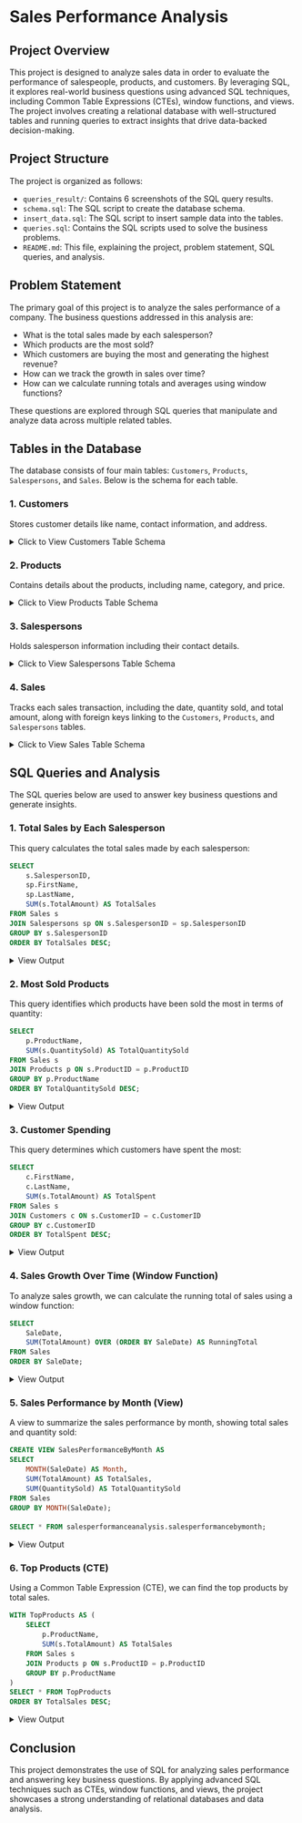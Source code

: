 # Sales Performance Analysis

## Project Overview
This project is designed to analyze sales data in order to evaluate the performance of salespeople, products, and customers. By leveraging SQL, it explores real-world business questions using advanced SQL techniques, including Common Table Expressions (CTEs), window functions, and views. The project involves creating a relational database with well-structured tables and running queries to extract insights that drive data-backed decision-making.

## Project Structure
The project is organized as follows:

- `queries_result/`: Contains 6 screenshots of the SQL query results.
- `schema.sql`: The SQL script to create the database schema.
- `insert_data.sql`: The SQL script to insert sample data into the tables.
- `queries.sql`: Contains the SQL scripts used to solve the business problems.
- `README.md`: This file, explaining the project, problem statement, SQL queries, and analysis.

  
## Problem Statement
The primary goal of this project is to analyze the sales performance of a company. The business questions addressed in this analysis are:
- What is the total sales made by each salesperson?
- Which products are the most sold?
- Which customers are buying the most and generating the highest revenue?
- How can we track the growth in sales over time?
- How can we calculate running totals and averages using window functions?

These questions are explored through SQL queries that manipulate and analyze data across multiple related tables.

## Tables in the Database
The database consists of four main tables: `Customers`, `Products`, `Salespersons`, and `Sales`. Below is the schema for each table.

### 1. Customers
Stores customer details like name, contact information, and address.
<details>
  <summary>Click to View Customers Table Schema</summary>

| Column Name  | Data Type     | Constraints                   |
|--------------|---------------|-------------------------------|
| CustomerID   | INT           | PRIMARY KEY, AUTO_INCREMENT   |
| FirstName    | VARCHAR(50)   | NOT NULL                      |
| LastName     | VARCHAR(50)   | NOT NULL                      |
| Email        | VARCHAR(100)  |                               |
| PhoneNumber  | VARCHAR(15)   |                               |
| Address      | VARCHAR(255)  |                               |

</details>



### 2. Products
Contains details about the products, including name, category, and price.
<details>
  <summary>Click to View Products Table Schema</summary>

| Column Name  | Data Type     | Constraints                   |
|--------------|---------------|-------------------------------|
| ProductID    | INT           | PRIMARY KEY, AUTO_INCREMENT   |
| ProductName  | VARCHAR(100)  | NOT NULL                      |
| Category     | VARCHAR(50)   |                               |
| Price        | DECIMAL(10, 2)| NOT NULL                      |

</details>



### 3. Salespersons
Holds salesperson information including their contact details.
<details>
  <summary>Click to View Salespersons Table Schema</summary>

| Column Name  | Data Type     | Constraints                   |
|--------------|---------------|-------------------------------|
| SalespersonID| INT           | PRIMARY KEY, AUTO_INCREMENT   |
| FirstName    | VARCHAR(50)   | NOT NULL                      |
| LastName     | VARCHAR(50)   | NOT NULL                      |
| Email        | VARCHAR(100)  |                               |

</details>



### 4. Sales
Tracks each sales transaction, including the date, quantity sold, and total amount, along with foreign keys linking to the `Customers`, `Products`, and `Salespersons` tables.
<details>
  <summary>Click to View Sales Table Schema</summary>

| Column Name  | Data Type     | Constraints                   |
|--------------|---------------|-------------------------------|
| SaleID       | INT           | PRIMARY KEY, AUTO_INCREMENT   |
| SaleDate     | DATE          | NOT NULL                      |
| CustomerID   | INT           | FOREIGN KEY (References `Customers(CustomerID)`) |
| ProductID    | INT           | FOREIGN KEY (References `Products(ProductID)`) |
| SalespersonID| INT           | FOREIGN KEY (References `Salespersons(SalespersonID)`) |
| QuantitySold | INT           | NOT NULL                      |
| TotalAmount  | DECIMAL(10, 2)| NOT NULL                      |

</details>



## SQL Queries and Analysis
The SQL queries below are used to answer key business questions and generate insights.

### 1. Total Sales by Each Salesperson
This query calculates the total sales made by each salesperson:
```sql
SELECT
    s.SalespersonID,
    sp.FirstName,
    sp.LastName,
    SUM(s.TotalAmount) AS TotalSales
FROM Sales s
JOIN Salespersons sp ON s.SalespersonID = sp.SalespersonID
GROUP BY s.SalespersonID
ORDER BY TotalSales DESC;
```
<details>
  <summary>View Output</summary>

  ![Total Sales by Each Salesperson](queries_results/Q1.PNG)

</details>


### 2. Most Sold Products
This query identifies which products have been sold the most in terms of quantity:
```sql
SELECT
    p.ProductName,
    SUM(s.QuantitySold) AS TotalQuantitySold
FROM Sales s
JOIN Products p ON s.ProductID = p.ProductID
GROUP BY p.ProductName
ORDER BY TotalQuantitySold DESC;
```
<details>
  <summary>View Output</summary>

  ![Total Sales by Each Salesperson](queries_results/Q2.PNG)

</details>

### 3. Customer Spending
This query determines which customers have spent the most:
```sql
SELECT
    c.FirstName,
    c.LastName,
    SUM(s.TotalAmount) AS TotalSpent
FROM Sales s
JOIN Customers c ON s.CustomerID = c.CustomerID
GROUP BY c.CustomerID
ORDER BY TotalSpent DESC;
```
<details>
  <summary>View Output</summary>

  ![Total Sales by Each Salesperson](queries_results/Q3.PNG)

</details>

### 4. Sales Growth Over Time (Window Function)
To analyze sales growth, we can calculate the running total of sales using a window function:
```sql
SELECT
    SaleDate,
    SUM(TotalAmount) OVER (ORDER BY SaleDate) AS RunningTotal
FROM Sales
ORDER BY SaleDate;
```
<details>
  <summary>View Output</summary>

  ![Total Sales by Each Salesperson](queries_results/Q4.PNG)

</details>


### 5. Sales Performance by Month (View)
A view to summarize the sales performance by month, showing total sales and quantity sold:
```sql
CREATE VIEW SalesPerformanceByMonth AS
SELECT
    MONTH(SaleDate) AS Month,
    SUM(TotalAmount) AS TotalSales,
    SUM(QuantitySold) AS TotalQuantitySold
FROM Sales
GROUP BY MONTH(SaleDate);

SELECT * FROM salesperformanceanalysis.salesperformancebymonth;
```
<details>
  <summary>View Output</summary>

  ![Total Sales by Each Salesperson](queries_results/Q5.PNG)

</details>

### 6. Top Products (CTE)
Using a Common Table Expression (CTE), we can find the top products by total sales.
```sql
WITH TopProducts AS (
    SELECT
        p.ProductName,
        SUM(s.TotalAmount) AS TotalSales
    FROM Sales s
    JOIN Products p ON s.ProductID = p.ProductID
    GROUP BY p.ProductName
)
SELECT * FROM TopProducts
ORDER BY TotalSales DESC;
```
<details>
  <summary>View Output</summary>

  ![Total Sales by Each Salesperson](queries_results/Q6.PNG)

</details>




## Conclusion

This project demonstrates the use of SQL for analyzing sales performance and answering key business questions. By applying advanced SQL techniques such as CTEs, window functions, and views, the project showcases a strong understanding of relational databases and data analysis.
